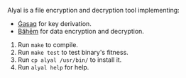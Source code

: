 Alyal is a file encryption and decryption tool implementing:
- [Ġasaq](https://codeberg.org/rajululkahf/ghasaq) for key derivation.
- [Băhēm](https://codeberg.org/rajululkahf/baheem) for data encryption and
  decryption.

1. Run `make` to compile.
1. Run `make test` to test binary's fitness.
1. Run `cp alyal /usr/bin/` to install it.
1. Run `alyal help` for help.
